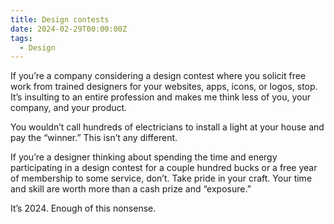 ```yaml
---
title: Design contests
date: 2024-02-29T00:00:00Z
tags:
  - Design
---
```

If you’re a company considering a design contest where you solicit free work from trained designers for your websites, apps, icons, or logos, stop. It’s insulting to an entire profession and makes me think less of you, your company, and your product.

You wouldn’t call hundreds of electricians to install a light at your house and pay the “winner.” This isn’t any different.

If you’re a designer thinking about spending the time and energy participating in a design contest for a couple hundred bucks or a free year of membership to some service, don’t. Take pride in your craft. Your time and skill are worth more than a cash prize and “exposure.”

It’s 2024. Enough of this nonsense.
